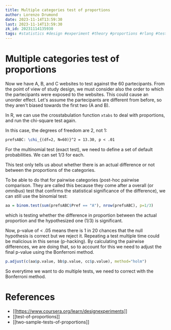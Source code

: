 ```yaml
---
title: Multiple categories test of proportions
author: Lorenzo Drumond
date: 2023-11-14T13:59:30
last: 2023-11-14T13:59:30
zk_id: 20231114135930
tags: #statistics #design #experiment #theory #proportions #rlang #test #week2 #coursera
---
```



# Multiple categories test of proportions
Now we have A, B, and C websites to test against the 60 partecipants. From the point of view of study design, we must consider also the order to which the partecipants were exposed to the websites. This could cause an unorder effect. Let's assume the partecipants are different from before, so they aren't biased towards the first two (A and B).

In R, we can use the crosstabulation function `xtabs` to deal with proportions, and run the chi-square test again.

In this case, the degrees of freedom are 2, not 1:
```latex
prefsABC: \chi_{(df=2, N=60)}^2 = 13.30, p < .01
```

For the multinomial test (exact test), we need to define a set of default probabilities. We can set $1/3$ for each.

This test only tells us about whether there is an actual difference or not between the proportions of the categories.

To be able to do that for pairwise categories (post-hoc pairwise comparison. They are called this because they come after a overall (or _omnibus_) test that confirms the statistical significance of the difference), we can still use the binomial test:

```R
aa = binom.test(sum(prefsABC$Pref == "A"), nrow(prefsABC), p=1/3)
```

which is testing whether the difference in proportion between the actual proportion and the hypothesized one ($1/3$) is significant.

Now, p-value of < .05 means there is 1 in 20 chances that the null hypothesis is correct but we reject it. Repeating a test multiple time could be malicious in this sense (p-hacking). By calculating the pairwise differences, we are doing that, so to account for this we need to adjust the final p-value using the Bonferroni method.

```R
p.adjust(c(aa$p.value, bb$p.value, cc$p.value), method="holm")
```

So everytime we want to do multiple tests, we need to correct with the Bonferroni method.

# References
- [[https://www.coursera.org/learn/designexperiments]]
- [[test-of-proportions]]
- [[two-sample-tests-of-proportions]]
